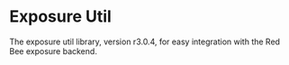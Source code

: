 # Exposure Util

The exposure util library, version r3.0.4, for easy integration with the Red Bee exposure backend.